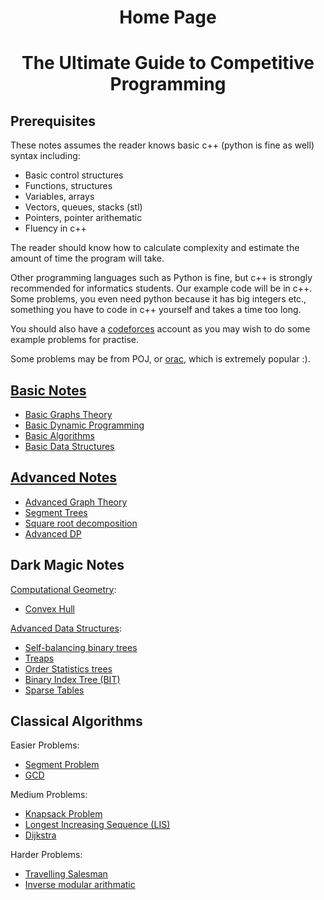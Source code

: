 # <center> Home Page </center>

# <center> The Ultimate Guide to Competitive Programming </center>

## Prerequisites
These notes assumes the reader knows basic c++ (python is fine as well) syntax including:
- Basic control structures
- Functions, structures
- Variables, arrays
- Vectors, queues, stacks (stl)
- Pointers, pointer arithematic
- Fluency in c++

The reader should know how to calculate complexity and estimate the amount of time the program will take.

Other programming languages such as Python is fine, but c++ is strongly recommended for informatics students. Our example code will be in c++.
Some problems, you even need python because it has big integers etc., something you have to code in c++ yourself and takes a time too long.

You should also have a [codeforces](https://codeforces.com/) account as you may wish to do some example problems for practise.

Some problems may be from POJ, or [orac](http://orac.amt.edu.au/cgi-bin/train/hub.pl), which is extremely popular :).

## [Basic Notes](/Basic_Notes/)
- [Basic Graphs Theory](/Basic_Notes/Graph_Theory)
- [Basic Dynamic Programming](/Basic_Notes/Dynamic_Programming)
- [Basic Algorithms](/Basic_Notes/Algorithms)
- [Basic Data Structures](/Basic_Notes/Data_Structures)

## [Advanced Notes](/Advanced_Notes)
- [Advanced Graph Theory](/Advanced_Notes/Graph_Theory)
- [Segment Trees](/Advanced_Notes/Segment_Trees)
- [Square root decomposition](/Advanced_Notes/SRD)
- [Advanced DP](/Advanced_Notes/DP)

## Dark Magic Notes

[Computational Geometry]():
- [Convex Hull]()

[Advanced Data Structures]():
- [Self-balancing binary trees]()
- [Treaps]()
- [Order Statistics trees]()
- [Binary Index Tree (BIT)]()
- [Sparse Tables]()

## Classical Algorithms

Easier Problems:
- [Segment Problem]()
- [GCD]()

Medium Problems:
- [Knapsack Problem]()
- [Longest Increasing Sequence (LIS)]()
- [Dijkstra]()

Harder Problems:
- [Travelling Salesman]()
- [Inverse modular arithmatic]()
